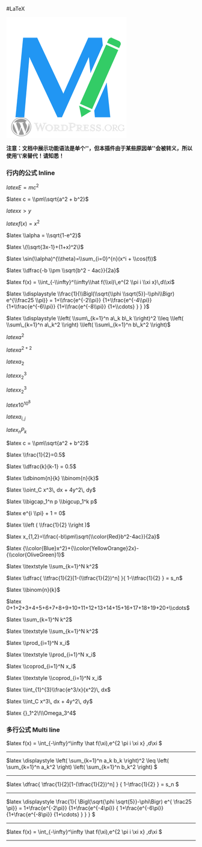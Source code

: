 #LaTeX

![](./../Interface-logo.jpg)

**注意：文档中展示功能语法是单个'\'，但本插件由于某些原因单'\'会被转义，所以使用'\\'来替代！请知悉！**

### 行内的公式 Inline

$latex E=mc^2$

$latex c = \\pm\\sqrt{a^2 + b^2}$

$latex x > y$

$latex f(x) = x^2$

$latex \\alpha = \\sqrt{1-e^2}$

$latex \(\\sqrt{3x-1}+(1+x)^2\)$

$latex \sin(\\alpha)^{\\theta}=\\sum_{i=0}^{n}(x^i + \\cos(f))$

$latex \\dfrac{-b \\pm \\sqrt{b^2 - 4ac}}{2a}$

$latex f(x) = \\int_{-\\infty}^\\infty\\hat f(\\xi)\,e^{2 \\pi i \\xi x}\,d\\xi$

$latex \\displaystyle \\frac{1}{\\Bigl(\\sqrt{\\phi \\sqrt{5}}-\\phi\\Bigr) e^{\\frac25 \\pi}} = 1+\\frac{e^{-2\\pi}} {1+\\frac{e^{-4\\pi}} {1+\\frac{e^{-6\\pi}} {1+\\frac{e^{-8\\pi}} {1+\\cdots} } } }$

$latex \\displaystyle \\left( \\sum\_{k=1}^n a\_k b\_k \\right)^2 \\leq \\left( \\sum\_{k=1}^n a\_k^2 \\right) \\left( \\sum\_{k=1}^n b\_k^2 \\right)$

$latex a^2$

$latex a^{2+2}$

$latex a_2$

$latex {x_2}^3$

$latex x_2^3$

$latex 10^{10^{8}}$

$latex a_{i,j}$

$latex _nP_k$

$latex c = \\pm\\sqrt{a^2 + b^2}$

$latex \\frac{1}{2}=0.5$

$latex \\dfrac{k}{k-1} = 0.5$

$latex \\dbinom{n}{k} \\binom{n}{k}$

$latex \\oint_C x^3\, dx + 4y^2\, dy$

$latex \\bigcap_1^n p   \\bigcup_1^k p$

$latex e^{i \\pi} + 1 = 0$

$latex \\left ( \\frac{1}{2} \\right )$

$latex x_{1,2}=\\frac{-b\\pm\\sqrt{\\color{Red}b^2-4ac}}{2a}$

$latex {\\color{Blue}x^2}+{\\color{YellowOrange}2x}-{\\color{OliveGreen}1}$

$latex \\textstyle \\sum_{k=1}^N k^2$

$latex \\dfrac{ \\tfrac{1}{2}[1-(\\tfrac{1}{2})^n] }{ 1-\\tfrac{1}{2} } = s_n$

$latex \\binom{n}{k}$

$latex 0+1+2+3+4+5+6+7+8+9+10+11+12+13+14+15+16+17+18+19+20+\\cdots$

$latex \\sum_{k=1}^N k^2$

$latex \\textstyle \\sum_{k=1}^N k^2$

$latex \\prod_{i=1}^N x_i$

$latex \\textstyle \\prod_{i=1}^N x_i$

$latex \\coprod_{i=1}^N x_i$

$latex \\textstyle \\coprod_{i=1}^N x_i$

$latex \\int_{1}^{3}\\frac{e^3/x}{x^2}\, dx$

$latex \\int_C x^3\, dx + 4y^2\, dy$

$latex {}_1^2\!\\Omega_3^4$

### 多行公式 Multi line

$latex
f(x) = \\int_{-\\infty}^\\infty
    \\hat f(\\xi)\,e^{2 \\pi i \\xi x}
    \,d\\xi
$

---

$latex
\\displaystyle
\\left( \\sum\_{k=1}^n a\_k b\_k \\right)^2
\\leq
\\left( \\sum\_{k=1}^n a\_k^2 \\right)
\\left( \\sum\_{k=1}^n b\_k^2 \\right)
$

---

$latex
\\dfrac{
    \\tfrac{1}{2}[1-(\\tfrac{1}{2})^n] }
    { 1-\\tfrac{1}{2} } = s_n
$

---

$latex
\\displaystyle
    \\frac{1}{
        \\Bigl(\\sqrt{\\phi \\sqrt{5}}-\\phi\\Bigr) e^{
        \\frac25 \\pi}} = 1+\\frac{e^{-2\\pi}} {1+\\frac{e^{-4\\pi}} {
        1+\\frac{e^{-6\\pi}}
        {1+\\frac{e^{-8\\pi}}
         {1+\\cdots} }
        }
    }
$

---

$latex
f(x) = \\int_{-\\infty}^\\infty
    \\hat f(\\xi)\,e^{2 \\pi i \\xi x}
    \,d\\xi
$

---
